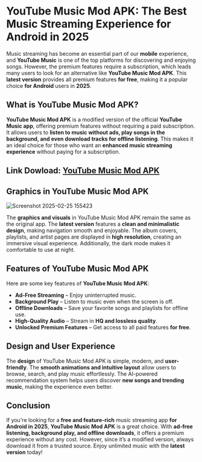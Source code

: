 # **YouTube Music Mod APK: The Best Music Streaming Experience for Android in 2025**  
Music streaming has become an essential part of our **mobile** experience, and **YouTube Music** is one of the top platforms for discovering and enjoying songs. However, the premium features require a subscription, which leads many users to look for an alternative like **YouTube Music Mod APK**. This **latest version** provides all premium features **for free**, making it a popular choice **for Android** users in **2025**.  

## **What is YouTube Music Mod APK?**  
**YouTube Music Mod APK** is a modified version of the official **YouTube Music app**, offering premium features without requiring a paid subscription. It allows users to **listen to music without ads, play songs in the background, and even download tracks for offline listening**. This makes it an ideal choice for those who want an **enhanced music streaming experience** without paying for a subscription.  
## Link Dowload: [YouTube Music Mod APK](https://s.net.vn/ZHj9)
## **Graphics in YouTube Music Mod APK**  

![Screenshot 2025-02-25 155423](https://github.com/user-attachments/assets/eacf65f1-3b28-46ac-8fb8-ddb820cd1307)


The **graphics and visuals** in YouTube Music Mod APK remain the same as the original app. The **latest version** features a **clean and minimalistic design**, making navigation smooth and enjoyable. The album covers, playlists, and artist pages are displayed in **high resolution**, creating an immersive visual experience. Additionally, the dark mode makes it comfortable to use at night.  

## **Features of YouTube Music Mod APK**  

Here are some key features of **YouTube Music Mod APK**:  

- **Ad-Free Streaming** – Enjoy uninterrupted music.  
- **Background Play** – Listen to music even when the screen is off.  
- **Offline Downloads** – Save your favorite songs and playlists for offline use.  
- **High-Quality Audio** – Stream in **HQ and lossless quality**.  
- **Unlocked Premium Features** – Get access to all paid features **for free**.  

## **Design and User Experience**  

The **design** of YouTube Music Mod APK is simple, modern, and **user-friendly**. The **smooth animations and intuitive layout** allow users to browse, search, and play music effortlessly. The AI-powered recommendation system helps users discover **new songs and trending music**, making the experience even better.  

## **Conclusion**  

If you're looking for a **free and feature-rich** music streaming app **for Android in 2025**, **YouTube Music Mod APK** is a great choice. With **ad-free listening, background play, and offline downloads**, it offers a premium experience without any cost. However, since it’s a modified version, always download it from a trusted source. Enjoy unlimited music with the **latest version** today!
